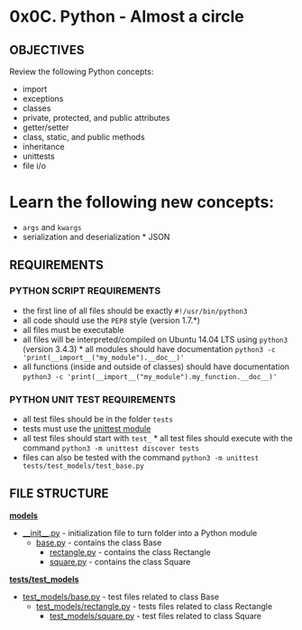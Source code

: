# 0x0C. Python - Almost a circle

## OBJECTIVES
Review the following Python concepts:
 * import
 * exceptions		
 * classes
 * private, protected, and public attributes
 * getter/setter
 * class, static, and public methods
 * inheritance
 * unittests
 * file i/o
 # Learn the following new concepts:
  * `args` and `kwargs`
  * serialization and deserialization
				    * JSON

## REQUIREMENTS

### PYTHON SCRIPT REQUIREMENTS
   * the first line of all files should be exactly `#!/usr/bin/python3`
   * all code should use the `PEP8` style (version 1.7.*)
   * all files must be executable
   * all files will be interpreted/compiled on Ubuntu 14.04 LTS using `python3` (version 3.4.3)
    * all modules should have documentation `python3 -c 'print(__import__("my_module").__doc__)'`
  * all functions (inside and outside of classes) should have documentation `python3 -c 'print(__import__("my_module").my_function.__doc__)'`

### PYTHON UNIT TEST REQUIREMENTS
   * all test files should be in the folder `tests`
   * tests must use the [unittest module](https://intranet.hbtn.io/rltoken/T7uxwxtGdbRRW9pkD4eO0g)
   * all test files should start with `test_`
    * all test files should execute with the command `python3 -m unittest discover tests`
   * files can also be tested with the command `python3 -m unittest tests/test_models/test_base.py`

## FILE STRUCTURE

**[models](models)**
   * [\_\_init\_\_.py](models/__init__.py) - initialization file to turn folder into a Python module
      * [base.py](models/base.py) - contains the class Base
         * [rectangle.py](models/rectangle.py) - contains the class Rectangle
	    * [square.py](models/square.py) - contains the class Square

**[tests/test_models](tests/test_models)**
   * [test_models/base.py](tests/test_models/base.py) - test files related to class Base
      * [test_models/rectangle.py](tests/test_models/rectangle.py) - tests files related to class Rectangle
         * [test_models/square.py](tests/test_models/square.py) - test files related to class Square   